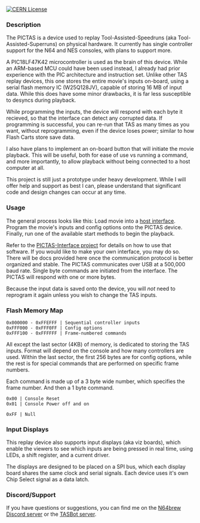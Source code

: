 [![CERN License](https://img.shields.io/badge/license-CERN%20OHL--W--V2-blue)](license/cern_ohl_w_v2.txt)
### Description
The PICTAS is a device used to replay Tool-Assisted-Speedruns (aka Tool-Assisted-Superruns) on physical hardware. It currently has single controller support for the N64 and NES consoles, with plans to support more.

A PIC18LF47K42 microcontroller is used as the brain of this device. While an ARM-based MCU could have been used instead, I already had prior experience with the PIC architecture and instruction set. Unlike other TAS replay devices, this one stores the entire movie's inputs on-board, using a serial flash memory IC (W25Q128JV), capable of storing 16 MB of input data. While this does have some minor drawbacks, it is far less susceptible to desyncs during playback. 

While programming the inputs, the device will respond with each byte it recieved, so that the interface can detect any corrupted data. If programming is successful, you can re-run that TAS as many times as you want, without reprogramming, even if the device loses power; similar to how Flash Carts store save data.

I also have plans to implement an on-board button that will initiate the movie playback. This will be useful, both for ease of use vs running a command, and more importantly, to allow playback without being connected to a host computer at all.

This project is still just a prototype under heavy development. While I will offer help and support as best I can, please understand that significant code and design changes can occur at any time.

### Usage
The general process looks like this: Load movie into a [host interface](https://github.com/bigbass1997/pictas-interface-rs). Program the movie's inputs and config options onto the PICTAS device. Finally, run one of the available start methods to begin the playback.

Refer to the [PICTAS-Interface project](https://github.com/bigbass1997/pictas-interface-rs) for details on how to use that software. If you would like to make your own interface, you may do so. There will be docs provided here once the communication protocol is better organized and stable. The PICTAS communicates over USB at a 500,000 baud rate. Single byte commands are initiated from the interface. The PICTAS will respond with one or more bytes.

Because the input data is saved onto the device, you will _not_ need to reprogram it again unless you wish to change the TAS inputs.

### Flash Memory Map
```
0x000000 - 0xFFEFFF | Sequential controller inputs
0xFFF000 - 0xFFF0FF | Config options
0xFFF100 - 0xFFFFFF | Frame-numbered commands
```
All except the last sector (4KB) of memory, is dedicated to storing the TAS inputs. Format will depend on the console and how many controllers are used. Within the last sector, the first 256 bytes are for config options, while the rest is for special commands that are performed on specific frame numbers.

Each command is made up of a 3 byte wide number, which specifies the frame number. And then a 1 byte command.
```
0x00 | Console Reset
0x01 | Console Power off and on

0xFF | Null
```

### Input Displays
This replay device also supports input displays (aka viz boards), which enable the viewers to see which inputs are being pressed in real time, using LEDs, a shift register, and a current driver.

The displays are designed to be placed on a SPI bus, which each display board shares the same clock and serial signals. Each device uses it's own Chip Select signal as a data latch.

### Discord/Support
If you have questions or suggestions, you can find me on the [N64brew Discord server](https://discord.gg/WqFgNWf) or the [TASBot server](https://discord.tas.bot/).
